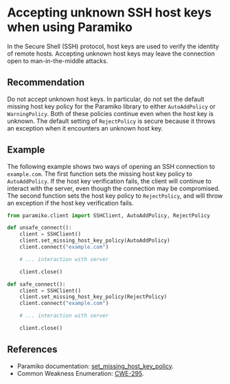 # Accepting unknown SSH host keys when using Paramiko
In the Secure Shell (SSH) protocol, host keys are used to verify the identity of remote hosts. Accepting unknown host keys may leave the connection open to man-in-the-middle attacks.


## Recommendation
Do not accept unknown host keys. In particular, do not set the default missing host key policy for the Paramiko library to either `AutoAddPolicy` or `WarningPolicy`. Both of these policies continue even when the host key is unknown. The default setting of `RejectPolicy` is secure because it throws an exception when it encounters an unknown host key.


## Example
The following example shows two ways of opening an SSH connection to `example.com`. The first function sets the missing host key policy to `AutoAddPolicy`. If the host key verification fails, the client will continue to interact with the server, even though the connection may be compromised. The second function sets the host key policy to `RejectPolicy`, and will throw an exception if the host key verification fails.


```python
from paramiko.client import SSHClient, AutoAddPolicy, RejectPolicy

def unsafe_connect():
    client = SSHClient()
    client.set_missing_host_key_policy(AutoAddPolicy)
    client.connect("example.com")

    # ... interaction with server

    client.close()

def safe_connect():
    client = SSHClient()
    client.set_missing_host_key_policy(RejectPolicy)
    client.connect("example.com")

    # ... interaction with server

    client.close()

```

## References
* Paramiko documentation: [set_missing_host_key_policy](http://docs.paramiko.org/en/2.4/api/client.html?highlight=set_missing_host_key_policy#paramiko.client.SSHClient.set_missing_host_key_policy).
* Common Weakness Enumeration: [CWE-295](https://cwe.mitre.org/data/definitions/295.html).
